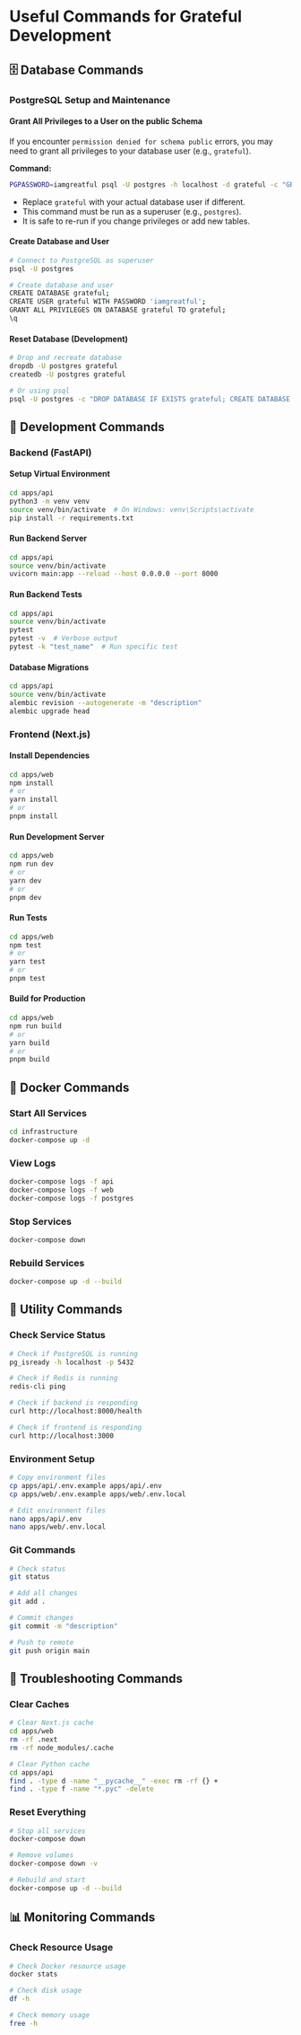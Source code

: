 # Useful Commands for Grateful Development

## 🗄️ Database Commands

### PostgreSQL Setup and Maintenance

#### Grant All Privileges to a User on the public Schema

If you encounter `permission denied for schema public` errors, you may need to grant all privileges to your database user (e.g., `grateful`).

**Command:**
```bash
PGPASSWORD=iamgreatful psql -U postgres -h localhost -d grateful -c "GRANT ALL ON SCHEMA public TO grateful; GRANT ALL PRIVILEGES ON ALL TABLES IN SCHEMA public TO grateful; GRANT ALL PRIVILEGES ON ALL SEQUENCES IN SCHEMA public TO grateful; GRANT ALL PRIVILEGES ON ALL FUNCTIONS IN SCHEMA public TO grateful;"
```

- Replace `grateful` with your actual database user if different.
- This command must be run as a superuser (e.g., `postgres`).
- It is safe to re-run if you change privileges or add new tables.

#### Create Database and User
```bash
# Connect to PostgreSQL as superuser
psql -U postgres

# Create database and user
CREATE DATABASE grateful;
CREATE USER grateful WITH PASSWORD 'iamgreatful';
GRANT ALL PRIVILEGES ON DATABASE grateful TO grateful;
\q
```

#### Reset Database (Development)
```bash
# Drop and recreate database
dropdb -U postgres grateful
createdb -U postgres grateful

# Or using psql
psql -U postgres -c "DROP DATABASE IF EXISTS grateful; CREATE DATABASE grateful;"
```

## 🚀 Development Commands

### Backend (FastAPI)

#### Setup Virtual Environment
```bash
cd apps/api
python3 -m venv venv
source venv/bin/activate  # On Windows: venv\Scripts\activate
pip install -r requirements.txt
```

#### Run Backend Server
```bash
cd apps/api
source venv/bin/activate
uvicorn main:app --reload --host 0.0.0.0 --port 8000
```

#### Run Backend Tests
```bash
cd apps/api
source venv/bin/activate
pytest
pytest -v  # Verbose output
pytest -k "test_name"  # Run specific test
```

#### Database Migrations
```bash
cd apps/api
source venv/bin/activate
alembic revision --autogenerate -m "description"
alembic upgrade head
```

### Frontend (Next.js)

#### Install Dependencies
```bash
cd apps/web
npm install
# or
yarn install
# or
pnpm install
```

#### Run Development Server
```bash
cd apps/web
npm run dev
# or
yarn dev
# or
pnpm dev
```

#### Run Tests
```bash
cd apps/web
npm test
# or
yarn test
# or
pnpm test
```

#### Build for Production
```bash
cd apps/web
npm run build
# or
yarn build
# or
pnpm build
```

## 🐳 Docker Commands

### Start All Services
```bash
cd infrastructure
docker-compose up -d
```

### View Logs
```bash
docker-compose logs -f api
docker-compose logs -f web
docker-compose logs -f postgres
```

### Stop Services
```bash
docker-compose down
```

### Rebuild Services
```bash
docker-compose up -d --build
```

## 🔧 Utility Commands

### Check Service Status
```bash
# Check if PostgreSQL is running
pg_isready -h localhost -p 5432

# Check if Redis is running
redis-cli ping

# Check if backend is responding
curl http://localhost:8000/health

# Check if frontend is responding
curl http://localhost:3000
```

### Environment Setup
```bash
# Copy environment files
cp apps/api/.env.example apps/api/.env
cp apps/web/.env.example apps/web/.env.local

# Edit environment files
nano apps/api/.env
nano apps/web/.env.local
```

### Git Commands
```bash
# Check status
git status

# Add all changes
git add .

# Commit changes
git commit -m "description"

# Push to remote
git push origin main
```

## 🚨 Troubleshooting Commands

### Clear Caches
```bash
# Clear Next.js cache
cd apps/web
rm -rf .next
rm -rf node_modules/.cache

# Clear Python cache
cd apps/api
find . -type d -name "__pycache__" -exec rm -rf {} +
find . -type f -name "*.pyc" -delete
```

### Reset Everything
```bash
# Stop all services
docker-compose down

# Remove volumes
docker-compose down -v

# Rebuild and start
docker-compose up -d --build
```

## 📊 Monitoring Commands

### Check Resource Usage
```bash
# Check Docker resource usage
docker stats

# Check disk usage
df -h

# Check memory usage
free -h
``` 